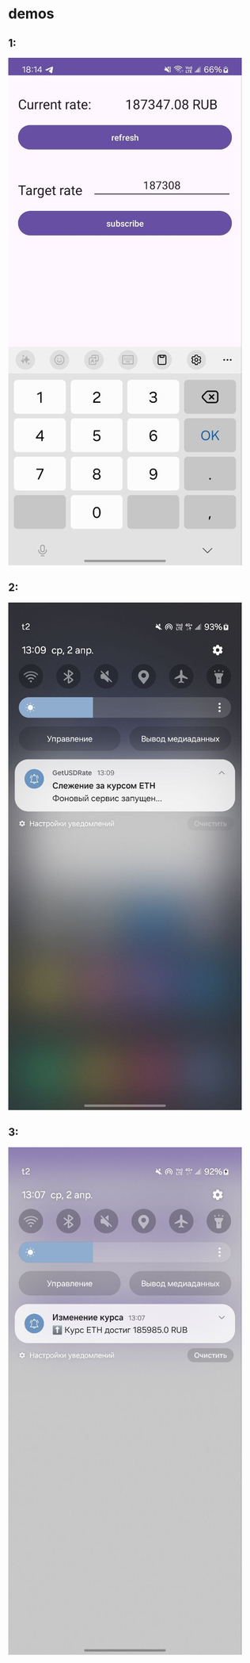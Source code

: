 # demos 

## 1:
![image](./screen1.jpg)

## 2:
![image](./screen2.jpg)

## 3:
![image](./screen3.jpg)
